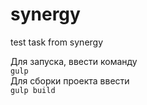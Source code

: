 # synergy
test task from synergy

Для запуска, ввести команду<br/>
`gulp` <br/>
Для сборки проекта ввести<br/>
`gulp build`
